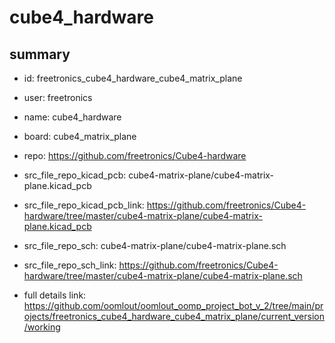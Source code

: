 # cube4_hardware
 
## summary 
* id: freetronics_cube4_hardware_cube4_matrix_plane
* user: freetronics
* name: cube4_hardware
* board: cube4_matrix_plane
* repo: https://github.com/freetronics/Cube4-hardware
* src_file_repo_kicad_pcb: cube4-matrix-plane/cube4-matrix-plane.kicad_pcb
* src_file_repo_kicad_pcb_link: https://github.com/freetronics/Cube4-hardware/tree/master/cube4-matrix-plane/cube4-matrix-plane.kicad_pcb


* src_file_repo_sch: cube4-matrix-plane/cube4-matrix-plane.sch
* src_file_repo_sch_link: https://github.com/freetronics/Cube4-hardware/tree/master/cube4-matrix-plane/cube4-matrix-plane.sch
* full details link: https://github.com/oomlout/oomlout_oomp_project_bot_v_2/tree/main/projects/freetronics_cube4_hardware_cube4_matrix_plane/current_version/working  






